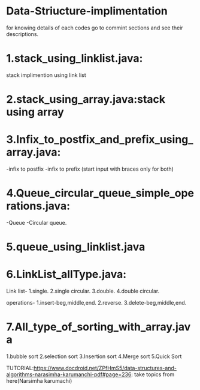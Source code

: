 # Data-Striucture-implimentation
for knowing details of each codes go to commint sections and see their descriptions.


# 1.stack_using_linklist.java:
stack implimention using link list

# 2.stack_using_array.java:stack using array

# 3.Infix_to_postfix_and_prefix_using_array.java:

-infix to postfix
-infix to prefix
(start input with braces only for both)

# 4.Queue_circular_queue_simple_operations.java:

-Queue
-Circular queue.

# 5.queue_using_linklist.java

# 6.LinkList_allType.java:

  Link list-
  1.single.
  2.single circular.
  3.double.
  4.double circular.
  
  operations-
  1.insert-beg,middle,end.
  2.reverse.
  3.delete-beg,middle,end.
  
# 7.All_type_of_sorting_with_array.java
  1.bubble sort
  2.selection sort
  3.Insertion sort
  4.Merge sort
  5.Quick Sort
  
  
  
  
  
TUTORIAL:https://www.docdroid.net/ZPfHmS5/data-structures-and-algorithms-narasimha-karumanchi-pdf#page=236: take topics from here(Narsimha karumachi)
